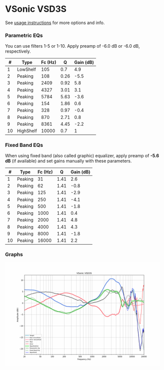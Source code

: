 # VSonic VSD3S
See [usage instructions](https://github.com/jaakkopasanen/AutoEq#usage) for more options and info.

### Parametric EQs
You can use filters 1-5 or 1-10. Apply preamp of -6.0 dB or -6.0 dB, respectively.

|   # | Type      |   Fc (Hz) |    Q |   Gain (dB) |
|-----|-----------|-----------|------|-------------|
|   1 | LowShelf  |       105 | 0.7  |         4.9 |
|   2 | Peaking   |       108 | 0.26 |        -5.5 |
|   3 | Peaking   |      2409 | 0.92 |         5.8 |
|   4 | Peaking   |      4327 | 3.01 |         3.1 |
|   5 | Peaking   |      5784 | 5.63 |        -3.6 |
|   6 | Peaking   |       154 | 1.86 |         0.6 |
|   7 | Peaking   |       328 | 0.97 |        -0.4 |
|   8 | Peaking   |       870 | 2.71 |         0.8 |
|   9 | Peaking   |      8361 | 4.45 |        -2.2 |
|  10 | HighShelf |     10000 | 0.7  |         1   |

### Fixed Band EQs
When using fixed band (also called graphic) equalizer, apply preamp of **-5.6 dB** (if available) and set gains manually with these parameters.

|   # | Type    |   Fc (Hz) |    Q |   Gain (dB) |
|-----|---------|-----------|------|-------------|
|   1 | Peaking |        31 | 1.41 |         2.6 |
|   2 | Peaking |        62 | 1.41 |        -0.8 |
|   3 | Peaking |       125 | 1.41 |        -2.9 |
|   4 | Peaking |       250 | 1.41 |        -4.1 |
|   5 | Peaking |       500 | 1.41 |        -1.8 |
|   6 | Peaking |      1000 | 1.41 |         0.4 |
|   7 | Peaking |      2000 | 1.41 |         4.8 |
|   8 | Peaking |      4000 | 1.41 |         4.3 |
|   9 | Peaking |      8000 | 1.41 |        -1.8 |
|  10 | Peaking |     16000 | 1.41 |         2.2 |

### Graphs
![](./VSonic%20VSD3S.png)
